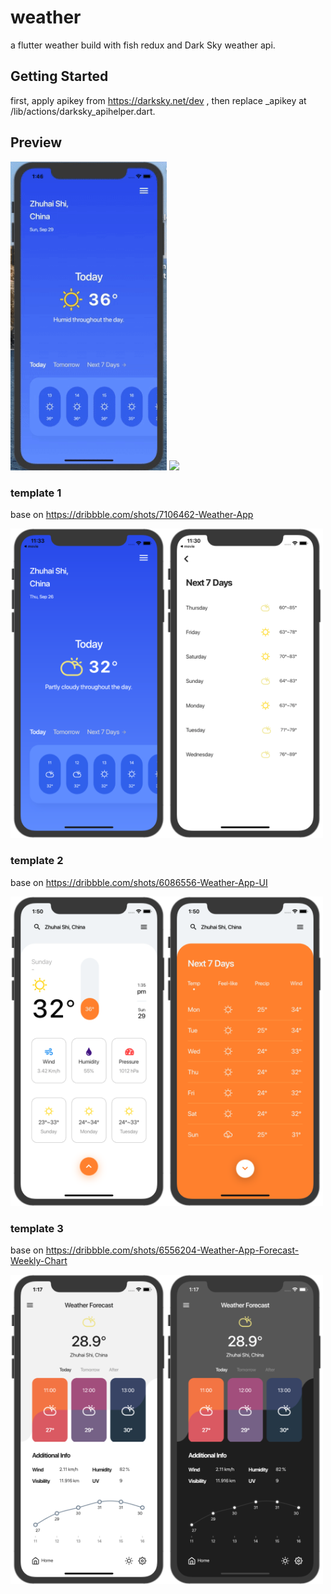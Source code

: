 # weather

a flutter weather build with fish redux and Dark Sky weather api. 

## Getting Started

first, apply apikey from https://darksky.net/dev , then replace _apikey at /lib/actions/darksky_apihelper.dart.

## Preview  
<img src="https://github.com/o1298098/Flutter-Weather/blob/master/srceenshot/ios.gif" width="250">
<img src="https://github.com/o1298098/Flutter-Weather/blob/master/srceenshot/ios2.gif" width="250">

### template 1

base on <a href='https://dribbble.com/shots/7106462-Weather-App'>https://dribbble.com/shots/7106462-Weather-App</a>  

<img src="https://github.com/o1298098/Flutter-Weather/blob/master/srceenshot/ios1.png" width="250"><img src="https://github.com/o1298098/Flutter-Weather/blob/master/srceenshot/ios2.png" width="250">
### template 2

base on <a href='https://dribbble.com/shots/6086556-Weather-App-UI'>https://dribbble.com/shots/6086556-Weather-App-UI</a>  

<img src="https://github.com/o1298098/Flutter-Weather/blob/master/srceenshot/ios3.png" width="250"><img src="https://github.com/o1298098/Flutter-Weather/blob/master/srceenshot/ios4.png" width="250">
### template 3

base on <a href='https://dribbble.com/shots/6556204-Weather-App-Forecast-Weekly-Chart'>https://dribbble.com/shots/6556204-Weather-App-Forecast-Weekly-Chart</a>  

<img src="https://github.com/o1298098/Flutter-Weather/blob/master/srceenshot/ios5.png" width="250"><img src="https://github.com/o1298098/Flutter-Weather/blob/master/srceenshot/ios6.png" width="250">


